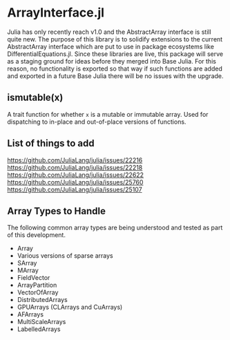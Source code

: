 # ArrayInterface.jl

Julia has only recently reach v1.0 and the AbstractArray interface is still
quite new. The purpose of this library is to solidify extensions to the current
AbstractArray interface which are put to use in package ecosystems like
DifferentialEquations.jl. Since these libraries are live, this package will
serve as a staging ground for ideas before they merged into Base Julia. For this
reason, no functionality is exported so that way if such functions are added
and exported in a future Base Julia there will be no issues with the upgrade.

## ismutable(x)

A trait function for whether `x` is a mutable or immutable array. Used for
dispatching to in-place and out-of-place versions of functions.

## List of things to add

https://github.com/JuliaLang/julia/issues/22216
https://github.com/JuliaLang/julia/issues/22218
https://github.com/JuliaLang/julia/issues/22622
https://github.com/JuliaLang/julia/issues/25760
https://github.com/JuliaLang/julia/issues/25107

## Array Types to Handle

The following common array types are being understood and tested as part of this
development.

- Array
- Various versions of sparse arrays
- SArray
- MArray
- FieldVector
- ArrayPartition
- VectorOfArray
- DistributedArrays
- GPUArrays (CLArrays and CuArrays)
- AFArrays
- MultiScaleArrays
- LabelledArrays
